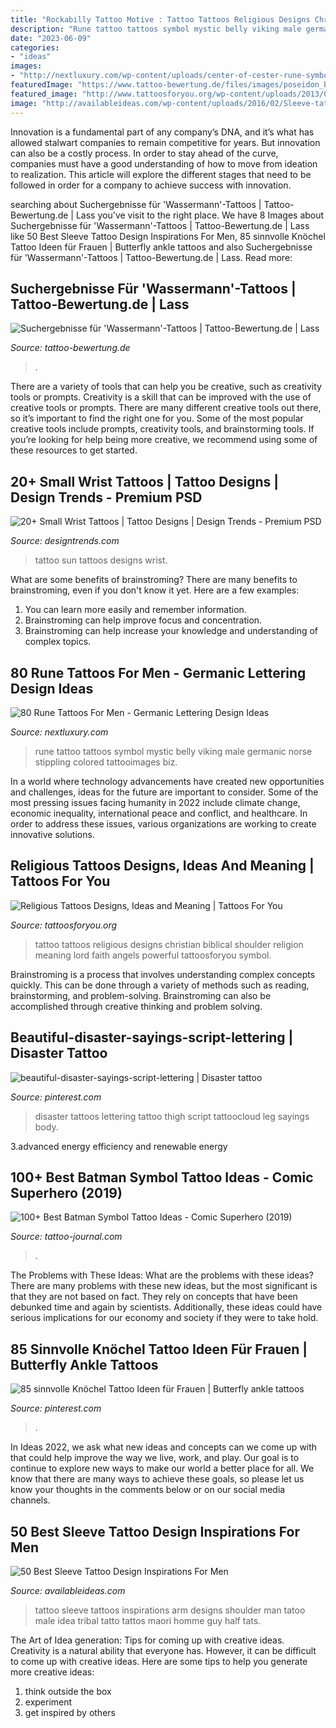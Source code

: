```yaml
---
title: "Rockabilly Tattoo Motive : Tattoo Tattoos Religious Designs Christian Biblical Shoulder Religion Meaning Lord Faith Angels Powerful Tattoosforyou Symbol"
description: "Rune tattoo tattoos symbol mystic belly viking male germanic norse stippling colored tattooimages biz"
date: "2023-06-09"
categories:
- "ideas"
images:
- "http://nextluxury.com/wp-content/uploads/center-of-cester-rune-symbol-male-tattoo-ideas.jpg"
featuredImage: "https://www.tattoo-bewertung.de/files/images/poseidon_bJPG"
featured_image: "http://www.tattoosforyou.org/wp-content/uploads/2013/09/Religious-Tattoo-Designs-For-Men-764x1024.jpg"
image: "http://availableideas.com/wp-content/uploads/2016/02/Sleeve-tattoo-Ideas-18.jpg"
---
```



Innovation is a fundamental part of any company’s DNA, and it’s what has allowed stalwart companies to remain competitive for years. But innovation can also be a costly process. In order to stay ahead of the curve, companies must have a good understanding of how to move from ideation to realization. This article will explore the different stages that need to be followed in order for a company to achieve success with innovation.

	

		
searching about Suchergebnisse für &#039;Wassermann&#039;-Tattoos | Tattoo-Bewertung.de | Lass you've visit to the right place. We have 8 Images about Suchergebnisse für &#039;Wassermann&#039;-Tattoos | Tattoo-Bewertung.de | Lass like 50 Best Sleeve Tattoo Design Inspirations For Men, 85 sinnvolle Knöchel Tattoo Ideen für Frauen | Butterfly ankle tattoos and also Suchergebnisse für &#039;Wassermann&#039;-Tattoos | Tattoo-Bewertung.de | Lass. Read more:
		
    
## Suchergebnisse Für &#039;Wassermann&#039;-Tattoos | Tattoo-Bewertung.de | Lass

<img loading=lazy src="https://www.tattoo-bewertung.de/files/images/poseidon_bJPG" onerror="this.onerror=null;this.src='https://tse1.mm.bing.net/th?id=OIP.MJFzqUTCw5y8AwpO9GJnzgHaKe&amp;pid=15.1';" alt="Suchergebnisse für &#039;Wassermann&#039;-Tattoos | Tattoo-Bewertung.de | Lass">

_Source: tattoo-bewertung.de_

>. 

	

There are a variety of tools that can help you be creative, such as creativity tools or prompts.
Creativity is a skill that can be improved with the use of creative tools or prompts. There are many different creative tools out there, so it’s important to find the right one for you. Some of the most popular creative tools include prompts, creativity tools, and brainstorming tools. If you’re looking for help being more creative, we recommend using some of these resources to get started.

    
## 20+ Small Wrist Tattoos | Tattoo Designs | Design Trends - Premium PSD

<img loading=lazy src="https://images.designtrends.com/wp-content/uploads/2016/03/25114426/Sun-Tattoo-Design.jpg" onerror="this.onerror=null;this.src='https://tse1.mm.bing.net/th?id=OIP.Yry4CPFenTib154eimUJLQHaHa&amp;pid=15.1';" alt="20+ Small Wrist Tattoos | Tattoo Designs | Design Trends - Premium PSD">

_Source: designtrends.com_

>tattoo sun tattoos designs wrist. 

	

What are some benefits of brainstroming?
There are many benefits to brainstroming, even if you don't know it yet. Here are a few examples: 
1. You can learn more easily and remember information. 
2. Brainstroming can help improve focus and concentration. 
3. Brainstroming can help increase your knowledge and understanding of complex topics.

    
## 80 Rune Tattoos For Men - Germanic Lettering Design Ideas

<img loading=lazy src="http://nextluxury.com/wp-content/uploads/center-of-cester-rune-symbol-male-tattoo-ideas.jpg" onerror="this.onerror=null;this.src='https://tse1.mm.bing.net/th?id=OIP.N1W6cOfgk_HKEthUOk67AgHaHa&amp;pid=15.1';" alt="80 Rune Tattoos For Men - Germanic Lettering Design Ideas">

_Source: nextluxury.com_

>rune tattoo tattoos symbol mystic belly viking male germanic norse stippling colored tattooimages biz. 

	

In a world where technology advancements have created new opportunities and challenges, ideas for the future are important to consider. Some of the most pressing issues facing humanity in 2022 include climate change, economic inequality, international peace and conflict, and healthcare. In order to address these issues, various organizations are working to create innovative solutions.

    
## Religious Tattoos Designs, Ideas And Meaning | Tattoos For You

<img loading=lazy src="http://www.tattoosforyou.org/wp-content/uploads/2013/09/Religious-Tattoo-Designs-For-Men-764x1024.jpg" onerror="this.onerror=null;this.src='https://tse4.mm.bing.net/th?id=OIP.xOn1c8wnxqDBKsMxuWXgvgHaJ7&amp;pid=15.1';" alt="Religious Tattoos Designs, Ideas and Meaning | Tattoos For You">

_Source: tattoosforyou.org_

>tattoo tattoos religious designs christian biblical shoulder religion meaning lord faith angels powerful tattoosforyou symbol. 

	

Brainstroming is a process that involves understanding complex concepts quickly. This can be done through a variety of methods such as reading, brainstorming, and problem-solving. Brainstroming can also be accomplished through creative thinking and problem solving.

    
## Beautiful-disaster-sayings-script-lettering | Disaster Tattoo

<img loading=lazy src="https://i.pinimg.com/736x/ec/1a/e2/ec1ae2b857921683d8fd8e67bcd9487e.jpg" onerror="this.onerror=null;this.src='https://tse1.mm.bing.net/th?id=OIP._hBN2IGiV5b7P4ifAV2LHQHaFj&amp;pid=15.1';" alt="beautiful-disaster-sayings-script-lettering | Disaster tattoo">

_Source: pinterest.com_

>disaster tattoos lettering tattoo thigh script tattoocloud leg sayings body. 

	

3.advanced energy efficiency and renewable energy

    
## 100+ Best Batman Symbol Tattoo Ideas - Comic Superhero (2019)

<img loading=lazy src="https://tattoo-journal.com/wp-content/uploads/2016/12/Batman-Tattoo-81-650x650.jpg" onerror="this.onerror=null;this.src='https://tse2.mm.bing.net/th?id=OIP.oKQAO3HdpeyYO2Q3mSL7YwHaHa&amp;pid=15.1';" alt="100+ Best Batman Symbol Tattoo Ideas - Comic Superhero (2019)">

_Source: tattoo-journal.com_

>. 

	

The Problems with These Ideas: What are the problems with these ideas?
There are many problems with these new ideas, but the most significant is that they are not based on fact. They rely on concepts that have been debunked time and again by scientists. Additionally, these ideas could have serious implications for our economy and society if they were to take hold.

    
## 85 Sinnvolle Knöchel Tattoo Ideen Für Frauen | Butterfly Ankle Tattoos

<img loading=lazy src="https://i.pinimg.com/736x/54/19/f0/5419f0a2f8c5b7642875f323ac0ccac2.jpg" onerror="this.onerror=null;this.src='https://tse3.mm.bing.net/th?id=OIP.vLRgOALLo0CakgJQcQeN_AHaLm&amp;pid=15.1';" alt="85 sinnvolle Knöchel Tattoo Ideen für Frauen | Butterfly ankle tattoos">

_Source: pinterest.com_

>. 

	

In Ideas 2022, we ask what new ideas and concepts can we come up with that could help improve the way we live, work, and play. Our goal is to continue to explore new ways to make our world a better place for all. We know that there are many ways to achieve these goals, so please let us know your thoughts in the comments below or on our social media channels.

    
## 50 Best Sleeve Tattoo Design Inspirations For Men

<img loading=lazy src="http://availableideas.com/wp-content/uploads/2016/02/Sleeve-tattoo-Ideas-18.jpg" onerror="this.onerror=null;this.src='https://tse1.mm.bing.net/th?id=OIP.TplBIkDhNYjP5egmE8_prAHaLI&amp;pid=15.1';" alt="50 Best Sleeve Tattoo Design Inspirations For Men">

_Source: availableideas.com_

>tattoo sleeve tattoos inspirations arm designs shoulder man tatoo male idea tribal tatto tattos maori homme guy half tats. 

	

The Art of Idea generation: Tips for coming up with creative ideas.
Creativity is a natural ability that everyone has. However, it can be difficult to come up with creative ideas. Here are some tips to help you generate more creative ideas: 
1. think outside the box 
2. experiment 
3. get inspired by others 

